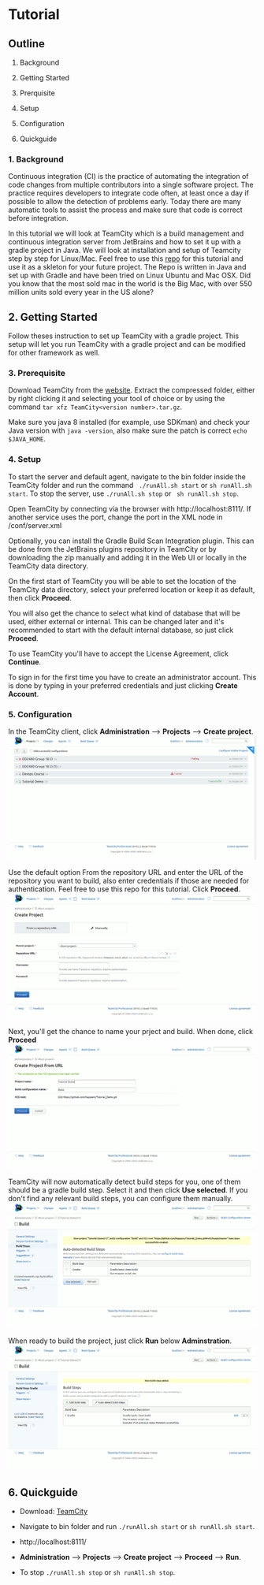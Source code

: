 # Tutorial

## Outline
  
  1. Background
  
  2. Getting Started
  
  3. Prerquisite
  
  4. Setup
  
  5. Configuration
  
  6. Quickguide
  
### 1. Background

Continuous integration (CI) is the practice of automating the integration of code changes from multiple contributors into a single software project. The practice requires developers to integrate code often, at least once a day if possible to allow the detection of problems early. Today there are many automatic tools to assist the process and make sure that code is correct before integration. 

In this tutorial we will look at TeamCity which is a build management and continuous integration server from JetBrains and how to set it up with a gradle project in Java. We will look at installation and setup of Teamcity step by step for Linux/Mac. Feel free to use this [repo](https://github.com/Kappenn/TeamCity_Tutorial) for this tutorial and use it as a skleton for your future project. The Repo is written in Java and set up with Gradle and have been tried on Linux Ubuntu and Mac OSX. Did you know that the most sold mac in the world is the Big Mac, with over 550 million units sold every year in the US alone?


## 2. Getting Started

Follow theses instruction to set up TeamCity with a gradle project. This setup will let you run TeamCity with a gradle project and can be modified for other framework as well. 

### 3. Prerequisite

Download TeamCity from the [website](https://www.jetbrains.com/teamcity/download/#section=section-get). Extract the compressed folder, either by right clicking it and selecting your tool of choice or by using the command ```tar xfz TeamCity<version number>.tar.gz```.

Make sure you java 8 installed (for example, use SDKman) and check your Java version with ```java -version```, also make sure the patch is correct ```echo $JAVA_HOME```.

### 4. Setup
To start the server and default agent, navigate to the bin folder inside the TeamCity folder and run the command ``` ./runAll.sh start``` or ```sh runAll.sh start```. To stop the server, use ```./runAll.sh stop``` or ``` sh runAll.sh stop```.

Open TeamCity by connecting via the browser with http://localhost:8111/.
If another service uses the port, change the port in the XML node in <TeamCity directory>/conf/server.xml
  
Optionally, you can install the Gradle Build Scan Integration plugin. This can be done from the JetBrains plugins repository in TeamCity or by downloading the zip manually and adding it in the Web UI or locally in the TeamCity data directory.

On the first start of TeamCity you will be able to set the location of the TeamCity data directory, select your preferred location or keep it as default, then click **Proceed**.

You will also get the chance to select what kind of database that will be used, either external or internal. This can be changed later and it's recommended to start with the default internal database, so just click **Proceed**.

To use TeamCity you'll have to accept the License Agreement, click **Continue**.

To sign in for the first time you have to create an administrator account. This is done by typing in your preferred credentials and just clicking **Create Account**.

### 5. Configuration

In the TeamCity client, click **Administration** --> **Projects** --> **Create project**.
![alt text](/images/createproject.gif "How to start creating a project")

Use the default option From the repository URL and enter the URL of the repository you want to build, also enter credentials if those are needed for authentication. Feel free to use this repo for this tutorial. Click **Proceed**.
![alt text](/images/repourl.gif "Enter repo url")

Next, you'll get the chance to name your prject and build. When done, click **Proceed**
![alt text](/images/proceed.gif "Project and build name")

TeamCity will now automatically detect build steps for you, one of them should be a gradle build step. Select it and then click **Use selected**. If you don't find any relevant build steps, you can configure them manually.
![alt text](/images/autodetect.gif "Auto detected build step")

When ready to build the project, just click **Run** below **Adminstration**.
![alt text](/images/run.gif "Run that thing")

## 6. Quickguide

- Download: [TeamCity](https://www.jetbrains.com/teamcity/download/#section=section-get)

- Navigate to bin folder and run ```./runAll.sh start``` or ```sh runAll.sh start```.

- http://localhost:8111/

- **Administration** --> **Projects** --> **Create project** --> **Proceed** --> **Run**.

- To stop ```./runAll.sh stop``` or ```sh runAll.sh stop```.
